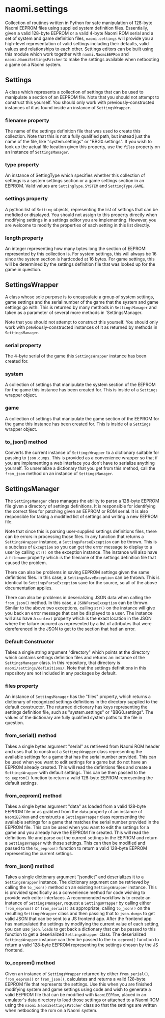 # naomi.settings

Collection of routines written in Python for safe manipulation of 128-byte
Naomi EEPROM files using supplied system definition files. Essentially, given
a valid 128-byte EEPROM or a valid 4-byte Naomi ROM serial and a set of system
and game definition files, `naomi.settings` will provide you a high-level
representation of valid settings including their defaults, valid values and
relationships to each other. Settings editors can be built using this module
which work together with `naomi.NaomiEEPRom` and `naomi.NaomiSettingsPatcher`
to make the settings available when netbooting a game on a Naomi system.

## Settings

A class which represents a collection of settings that can be used to manipulate
a section of an EEPROM file. Note that you should not attempt to construct
this yourself. You should only work with previously-constructed instances of
it as found inside an instance of `SettingsWrapper`.

### filename property

The name of the settings definition file that was used to create this collection.
Note that this is not a fully qualified path, but instead just the name of
the file, like "system.settings" or "BBG0.settings". If you wish to look up
the actual file location given this property, use the `files` property on an
instance of `SettingsManager`.

### type property

An instance of SettingType which specifies whether this collection of settings
is a system settings section or a game settings section in an EEPROM. Valid
values are `SettingType.SYSTEM` and `SettingType.GAME`.

### settings property

A python list of `Setting` objects, representing the list of settings that
can be mofidied or displayed. You should not assign to this property directly
when modifying settings in a settings editor you are implementing. However,
you are welcome to modify the properties of each setting in this list directly.

### length property

An integer representing how many bytes long the section of EEPROM represented
by this collection is. For system settings, this will always be 16 since the
system section is hardcoded at 16 bytes. For game settings, this will be
determined by the settings definition file that was looked up for the game
in question.

## SettingsWrapper

A class whose sole purpose is to encapsulate a group of system settings,
game settings and the serial number of the game that the system and game
settings go with. This is returned by many methods in `SettingsManager`
and taken as a parameter of several more methods in `SettingsManager.

Note that you should not attempt to construct this yourself. You should
only work with previously-constructed instances of it as returned by
methods in `SettingsManager`.

### serial property

The 4-byte serial of the game this `SettingsWrapper` instance has been
created for.

### system

A collection of settings that manipulate the system section of the EEPROM
for the game this instance has been created for. This is inside of a
`Settings` wrapper object.

### game

A collection of settings that manipulate the game section of the EEPROM
for the game this instance has been created for. This is inside of a
`Settings` wrapper object.

### to_json() method

Converts the current instance of `SettingsWrapper` to a dictionary suitable
for passing to `json.dumps`. This is provided as a convenience wrapper so
that if you are implementing a web interface you don't have to serialize
anything yourself. To unserialize a dictionary that you get from this method,
call the `from_json` method on an instance of `SettingsManager`.

## SettingsManager

The `SettingsManager` class manages the ability to parse a 128-byte EEPROM
file given a directory of settings definitions. It is responsible for
identifying the correct files for patching given an EEPROM or ROM serial.
It is also responsible for taking a modified list of settings and writing
a new EEPROM file.

Note that since this is parsing user-supplied settings definitions files,
there can be errors in processing those files. In any function that returns
a `SettingsWrapper` instance, a `SettingsParseException` can be thrown.
This is a subclass of `Exception` so you can get the error message to
display to a user by calling `str()` on the exception instance. The instance
will also have a `filename` property which is the filename of the settings
definition file that caused the problem.

There can also be problems in saving EEPROM settings given the same definitions
files. In this case, a `SettingsSaveException` can be thrown. This is identical
to `SettingsParseException` save for the source, so all of the above documentation
applies.

There can also be problems in deserializing JSON data when calling the
`from_json()` method. In this case, a `JSONParseException` can be thrown. Similar
to the above two exceptions, calling `str()` on the instance will give you back
an error message that can be displayed to a user. The instance will also have
a `context` property which is the exact location in the JSON where the failure
occured as represented by a list of attributes that were dereferenced in the
JSON to get to the section that had an error.

### Default Constructor

Takes a single string argument "directory" which points at the directory
which contains settings definition files and returns an instance of the
`SettingsManager` class. In this repository, that directory is
`naomi/settings/definitions/`. Note that the settings definitions in this
repository are not included in any packages by default.

### files property

An instance of `SettingsManager` has the "files" property, which returns
a dictionary of recognized settings definitions in the directory supplied to
the default constructor. The returned dictionary has keys representing the
settings definition file, such as "system.settings" or "BBG0.settings". The
values of the dictionary are fully qualified system paths to the file in
question.

### from_serial() method

Takes a single bytes argument "serial" as retrieved from Naomi ROM header
and uses that to construct a `SettingsWrapper` class representing the
available settings for a game that has the serial number provided. This
can be used when you want to edit settings for a game but do not have an
EEPROM already created. This will read the definitions files and create
a `SettingsWrapper` with default settings. This can be then passed to the
`to_eeprom()` function to return a valid 128-byte EEPROM representing the
default settings.

### from_eeprom() method

Takes a single bytes argument "data" as loaded from a valid 128-byte
EEPROM file or as grabbed from the `data` property of an instance of
`NaomiEEPRom` and constructs a `SettingsWrapper` class representing the
available settings for a game that matches the serial number provided in
the EEPROM file. This can be used when you want to edit the settings for
a game and you already have the EEPROM file created. This will read the
definitions file and parse out the current settings in the EEPROM and
return a `SettingsWrapper` with those settings. This can then be modified
and passed to the `to_eeprom()` function to return a valid 128-byte EEPROM
representing the current settings.

### from_json() method

Takes a single dictionary argument "jsondict" and deserializes it to
a `SettingsWrapper` instance. The dictionary argument can be retrieved
by calling the `to_json()` method on an existing `SettingsWrapper` instance.
This is provided specifically as a convenience method for code wishing to
provide web editor interfaces. A recommended workflow is to create an
instance of `SettingsManager`, request a `SettingsWrapper` by calling
either `from_eeprom()` or `from_serial()` as appropriate, calling `to_json()`
on the resulting `SettingsWrapper` class and then passing that to
`json.dumps` to get valid JSON that can be sent to a JS frontend app. After
the frontend app has manipulated the settings by modifying the current
value of each setting, you can use `json.loads` to get back a dictionary
that can be passed to this function to get a deserialized `SettingsWrapper`
class. The deserialized `SettingsWrapper` instance can then be passed to
the `to_eeprom()` function to return a valid 128-byte EEPROM representing
the settings chosen by the JS frontend.

### to_eeprom() method

Given an instance of `SettingsWrapper` returned by either `from_serial()`,
`from_eeprom()` or `from_json()`, calculates and returns a valid 128-byte
EEPROM file that represents the settings. Use this when you are finished
modifying system and game settings using code and wish to generate a valid
EEPROM file that can be modified with `NaomiEEPRom`, placed in an emulator's
data directory to load those settings or attached to a Naomi ROM using the
`naomi.NaomiSettingsPatcher` class so that the settings are written when
netbooting the rom on a Naomi system.
